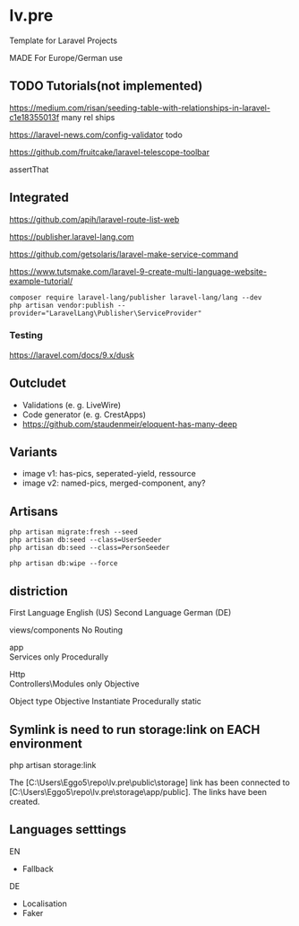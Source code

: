 # lv.pre

Template for Laravel Projects

MADE For Europe/German use

## TODO Tutorials(not implemented)

<https://medium.com/risan/seeding-table-with-relationships-in-laravel-c1e18355013f>
many rel ships

<https://laravel-news.com/config-validator>
todo

<https://github.com/fruitcake/laravel-telescope-toolbar>

assertThat

## Integrated

<https://github.com/apih/laravel-route-list-web>

<https://publisher.laravel-lang.com>

<https://github.com/getsolaris/laravel-make-service-command>

<https://www.tutsmake.com/laravel-9-create-multi-language-website-example-tutorial/>

```terminal
composer require laravel-lang/publisher laravel-lang/lang --dev
php artisan vendor:publish --provider="LaravelLang\Publisher\ServiceProvider"
```

### Testing

<https://laravel.com/docs/9.x/dusk>

## Outcludet

- Validations (e. g. LiveWire)
- Code generator (e. g. CrestApps)
- <https://github.com/staudenmeir/eloquent-has-many-deep>

## Variants

- image v1: has-pics, seperated-yield, ressource
- image v2: named-pics, merged-component, any?

## Artisans

```terminal
php artisan migrate:fresh --seed
php artisan db:seed --class=UserSeeder
php artisan db:seed --class=PersonSeeder
```

```terminal
php artisan db:wipe --force
```

## distriction

First Language English (US)
Second Language German (DE)

views/components    No Routing

app\
Services            only Procedurally

Http\
Controllers\Modules only Objective

Object type
Objective     Instantiate
Procedurally   static

## Symlink is need to run storage:link on EACH environment

php artisan storage:link

The [C:\Users\Eggo5\repo\lv.pre\public\storage] link has been connected to [C:\Users\Eggo5\repo\lv.pre\storage\app/public].
The links have been created.

## Languages setttings

EN

- Fallback

 DE

- Localisation
- Faker
